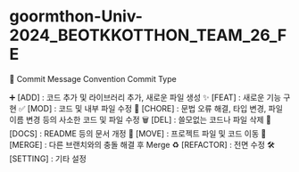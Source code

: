 # goormthon-Univ-2024_BEOTKKOTTHON_TEAM_26_FE

📜 Commit Message Convention
Commit Type

➕ [ADD] : 코드 추가 및 라이브러리 추가, 새로운 파일 생성
✨ [FEAT] : 새로운 기능 구현
✅ [MOD] : 코드 및 내부 파일 수정
🧱 [CHORE] : 문법 오류 해결, 타입 변경, 파일 이름 변경 등의 사소한 코드 및 파일 수정
🗑 [DEL] : 쓸모없는 코드나 파일 삭제
📄 [DOCS] : README 등의 문서 개정
🚚 [MOVE] : 프로젝트 파일 및 코드 이동
🔀 [MERGE] : 다른 브랜치와의 충돌 해결 후 Merge
♻ [REFACTOR] : 전면 수정
🛠 [SETTING] : 기타 설정

